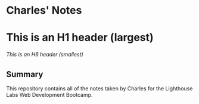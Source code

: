 # Charles' Notes

# This is an H1 header (largest)
###### This is an H6 header (smallest)

## Summary 

This repository contains all of the notes taken by Charles for the Lighthouse Labs Web Development Bootcamp.

